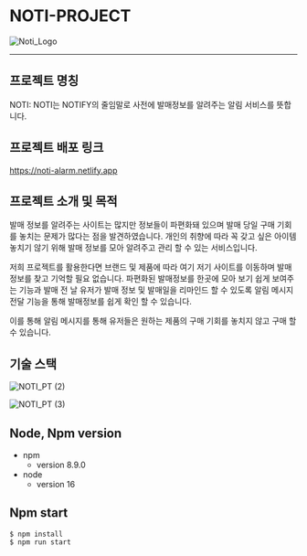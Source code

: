 # NOTI-PROJECT

![Noti_Logo](https://user-images.githubusercontent.com/40348689/116185242-2edd0a80-a75c-11eb-80ac-f7e63af3798b.png)


------------------------------------------------------------------------

## 프로젝트 명칭

NOTI: NOTI는 NOTIFY의 줄임말로 사전에 발매정보를 알려주는 알림 서비스를 뜻합니다.

## 프로젝트 배포 링크

https://noti-alarm.netlify.app

## 프로젝트 소개 및 목적

발매 정보를 알려주는 사이트는 많지만 정보들이 파편화돼 있으며 발매 당일 구매 기회를 놓치는 문제가 많다는 점을 발견하였습니다. 개인의 취향에 따라 꼭 갖고 싶은 아이템 놓치기 않기 위해 발매 정보를 모아 알려주고 관리 할 수 있는 서비스입니다.

저희 프로젝트를 활용한다면 브랜드 및 제품에 따라 여기 저기 사이트를 이동하며 발매 정보를 찾고 기억할 필요 없습니다. 파편화된 발매정보를 한곳에 모아 보기 쉽게 보여주는 기능과 발매 전 날 유저가 발매 정보 및 발매일을 리마인드 할 수 있도록 알림 메시지 전달 기능을 통해 발매정보를 쉽게 확인 할 수 있습니다.

이를 통해 알림 메시지를 통해 유저들은 원하는 제품의 구매 기회를 놓치지 않고 구매 할 수 있습니다.

## 기술 스택
![NOTI_PT (2)](https://user-images.githubusercontent.com/40348689/116185792-47015980-a75d-11eb-89b8-3535da506186.png)

![NOTI_PT (3)](https://user-images.githubusercontent.com/40348689/116185796-4963b380-a75d-11eb-9793-244436daf05c.png)

## Node, Npm version

+ npm
  + version 8.9.0
+ node
  + version 16
 
## Npm start


```
$ npm install
$ npm run start
```






